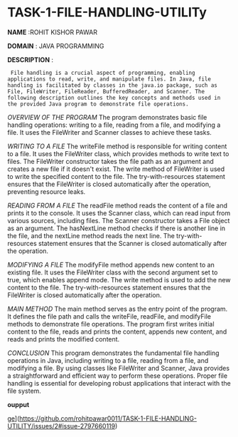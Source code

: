# TASK-1-FILE-HANDLING-UTILITy

**NAME** :ROHIT KISHOR PAWAR

**DOMAIN** : JAVA PROGRAMMING

**DESCRIPTION** :

     File handling is a crucial aspect of programming, enabling applications to read, write, and manipulate files. In Java, file handling is facilitated by classes in the java.io package, such as File, FileWriter, FileReader, BufferedReader, and Scanner. The following description outlines the key concepts and methods used in the provided Java program to demonstrate file operations.

*OVERVIEW OF THE PROGRAM*
The program demonstrates basic file handling operations: writing to a file, reading from a file, and modifying a file. It uses the FileWriter and Scanner classes to achieve these tasks.

*WRITING TO A FILE*
The writeFile method is responsible for writing content to a file. It uses the FileWriter class, which provides methods to write text to files. The FileWriter constructor takes the file path as an argument and creates a new file if it doesn't exist. The write method of FileWriter is used to write the specified content to the file. The try-with-resources statement ensures that the FileWriter is closed automatically after the operation, preventing resource leaks.

*READING FROM A FILE*
The readFile method reads the content of a file and prints it to the console. It uses the Scanner class, which can read input from various sources, including files. The Scanner constructor takes a File object as an argument. The hasNextLine method checks if there is another line in the file, and the nextLine method reads the next line. The try-with-resources statement ensures that the Scanner is closed automatically after the operation.

*MODIFYING A FILE*
The modifyFile method appends new content to an existing file. It uses the FileWriter class with the second argument set to true, which enables append mode. The write method is used to add the new content to the file. The try-with-resources statement ensures that the FileWriter is closed automatically after the operation.

*MAIN METHOD*
The main method serves as the entry point of the program. It defines the file path and calls the writeFile, readFile, and modifyFile methods to demonstrate file operations. The program first writes initial content to the file, reads and prints the content, appends new content, and reads and prints the modified content.

*CONCLUSION*
This program demonstrates the fundamental file handling operations in Java, including writing to a file, reading from a file, and modifying a file. By using classes like FileWriter and Scanner, Java provides a straightforward and efficient way to perform these operations. Proper file handling is essential for developing robust applications that interact with the file system.

**oupput**

[ge](https:/![Ima/github.com/user-attachments/assets/bef8f7e4-9f40-4509-be55-98507a64cbd8)](https://github.com/rohitpawar0011/TASK-1-FILE-HANDLING-UTILITY/issues/2#issue-2797660119)
